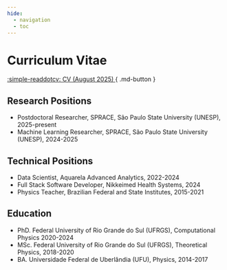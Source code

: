 ```yaml
---
hide:
  - navigation
  - toc
---
```

# Curriculum Vitae

[:simple-readdotcv: CV (August 2025) ](CV_Marcio.pdf){ .md-button }

## Research Positions

- Postdoctoral Researcher, SPRACE, São Paulo State University (UNESP), 2025-present
- Machine Learning Researcher, SPRACE, São Paulo State University (UNESP), 2024-2025


## Technical Positions

- Data Scientist, Aquarela Advanced Analytics, 2022-2024
- Full Stack Software Developer, Nikkeimed Health Systems, 2024
- Physics Teacher, Brazilian Federal and State Institutes, 2015-2021 

## Education
- PhD. Federal University of Rio Grande do Sul (UFRGS), Computational Physics 2020-2024
- MSc. Federal University of Rio Grande do Sul (UFRGS), Theoretical Physics, 2018-2020
- BA. Universidade Federal de Uberlândia (UFU), Physics, 2014-2017